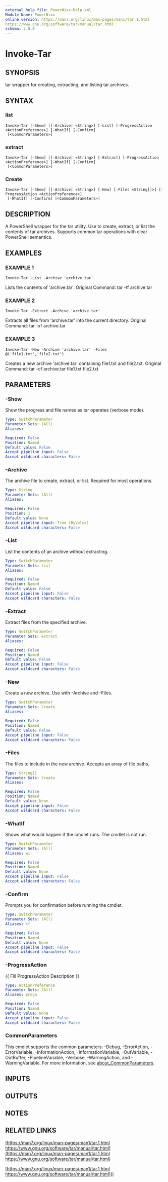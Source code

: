 ```yaml
---
external help file: PowerNixx-help.xml
Module Name: PowerNixx
online version: https://man7.org/linux/man-pages/man1/tar.1.html
https://www.gnu.org/software/tar/manual/tar.html
schema: 2.0.0
---
```


# Invoke-Tar

## SYNOPSIS
tar wrapper for creating, extracting, and listing tar archives.

## SYNTAX

### list
```
Invoke-Tar [-Show] [[-Archive] <String>] [-List] [-ProgressAction <ActionPreference>] [-WhatIf] [-Confirm]
 [<CommonParameters>]
```

### extract
```
Invoke-Tar [-Show] [[-Archive] <String>] [-Extract] [-ProgressAction <ActionPreference>] [-WhatIf] [-Confirm]
 [<CommonParameters>]
```

### Create
```
Invoke-Tar [-Show] [[-Archive] <String>] [-New] [-Files <String[]>] [-ProgressAction <ActionPreference>]
 [-WhatIf] [-Confirm] [<CommonParameters>]
```

## DESCRIPTION
A PowerShell wrapper for the tar utility.
Use to create, extract, or list the contents of tar archives.
Supports common tar operations with clear PowerShell semantics.

## EXAMPLES

### EXAMPLE 1
```
Invoke-Tar -List -Archive 'archive.tar'
```

Lists the contents of 'archive.tar'.
Original Command: tar -tf archive.tar

### EXAMPLE 2
```
Invoke-Tar -Extract -Archive 'archive.tar'
```

Extracts all files from 'archive.tar' into the current directory.
Original Command: tar -xf archive.tar

### EXAMPLE 3
```
Invoke-Tar -New -Archive 'archive.tar' -Files @('file1.txt','file2.txt')
```

Creates a new archive 'archive.tar' containing file1.txt and file2.txt.
Original Command: tar -cf archive.tar file1.txt file2.txt

## PARAMETERS

### -Show
Show the progress and file names as tar operates (verbose mode).

```yaml
Type: SwitchParameter
Parameter Sets: (All)
Aliases:

Required: False
Position: Named
Default value: False
Accept pipeline input: False
Accept wildcard characters: False
```

### -Archive
The archive file to create, extract, or list.
Required for most operations.

```yaml
Type: String
Parameter Sets: (All)
Aliases:

Required: False
Position: 1
Default value: None
Accept pipeline input: True (ByValue)
Accept wildcard characters: False
```

### -List
List the contents of an archive without extracting.

```yaml
Type: SwitchParameter
Parameter Sets: list
Aliases:

Required: False
Position: Named
Default value: False
Accept pipeline input: False
Accept wildcard characters: False
```

### -Extract
Extract files from the specified archive.

```yaml
Type: SwitchParameter
Parameter Sets: extract
Aliases:

Required: False
Position: Named
Default value: False
Accept pipeline input: False
Accept wildcard characters: False
```

### -New
Create a new archive.
Use with -Archive and -Files.

```yaml
Type: SwitchParameter
Parameter Sets: Create
Aliases:

Required: False
Position: Named
Default value: False
Accept pipeline input: False
Accept wildcard characters: False
```

### -Files
The files to include in the new archive.
Accepts an array of file paths.

```yaml
Type: String[]
Parameter Sets: Create
Aliases:

Required: False
Position: Named
Default value: None
Accept pipeline input: False
Accept wildcard characters: False
```

### -WhatIf
Shows what would happen if the cmdlet runs.
The cmdlet is not run.

```yaml
Type: SwitchParameter
Parameter Sets: (All)
Aliases: wi

Required: False
Position: Named
Default value: None
Accept pipeline input: False
Accept wildcard characters: False
```

### -Confirm
Prompts you for confirmation before running the cmdlet.

```yaml
Type: SwitchParameter
Parameter Sets: (All)
Aliases: cf

Required: False
Position: Named
Default value: None
Accept pipeline input: False
Accept wildcard characters: False
```

### -ProgressAction
{{ Fill ProgressAction Description }}

```yaml
Type: ActionPreference
Parameter Sets: (All)
Aliases: proga

Required: False
Position: Named
Default value: None
Accept pipeline input: False
Accept wildcard characters: False
```

### CommonParameters
This cmdlet supports the common parameters: -Debug, -ErrorAction, -ErrorVariable, -InformationAction, -InformationVariable, -OutVariable, -OutBuffer, -PipelineVariable, -Verbose, -WarningAction, and -WarningVariable. For more information, see [about_CommonParameters](http://go.microsoft.com/fwlink/?LinkID=113216).

## INPUTS

## OUTPUTS

## NOTES

## RELATED LINKS

[https://man7.org/linux/man-pages/man1/tar.1.html
https://www.gnu.org/software/tar/manual/tar.html](https://man7.org/linux/man-pages/man1/tar.1.html
https://www.gnu.org/software/tar/manual/tar.html)

[https://man7.org/linux/man-pages/man1/tar.1.html
https://www.gnu.org/software/tar/manual/tar.html]()

